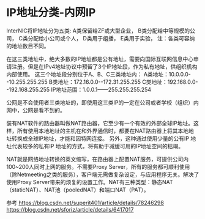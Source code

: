 # IP地址分类-内网IP

InterNIC将IP地址分为五类:
A类保留给ZF或大型企业，
B类分配给中等规模的公司，
C类分配给小公司或个人，
D类用于组播，
E类用于实验，
注：各类可容纳的地址数目不同。


在这三类地址中，绝大多数的IP地址都是公有地址，需要向国际互联网信息中心申请注册。但是在IPv4地址协议中预留了3个IP地址段，作为私有地址，供组织机构内部使用。
这三个地址段分别位于A、B、C三类地址内：
A类地址：10.0.0.0--10.255.255.255
B类地址：172.16.0.0--172.31.255.255
C类地址：192.168.0.0--192.168.255.255
IP地址范围：1.0.0.1——255.255.255.254

公网是不会使用者三类地址的，即使用这三类IP的一定在公司或者学校（组织）内网中，公网是看不到的。  

装有NAT软件的路由器叫做NAT路由器，它至少有一个有效的外部全球IP地址。这样，所有使用本地地址的主机在和外界通信时，都要在NAT路由器上将其本地地址转换成全球IP地址，才能和因特网连接。
另外，这种通过使用少量的公有IP 地址代表较多的私有IP 地址的方式，将有助于减缓可用的IP地址空间的枯竭。


NAT就是网络地址转换的英文缩写，在路由器上配置NAT服务，可提供公司内100~200人同时上网的服务。不需要Proxy Server，所有的服务都可顺利使用（除Netmeeting之类的服务），客户端无需做复杂设定，与应用程序无关。解决了使用Proxy Server带来的烦复的设置工作。NAT有三种类型：静态NAT（staticNAT）、NAT池（pooledNAT）和端口NAT（PAT）。



参考
https://blog.csdn.net/superit401/article/details/78246298
https://blog.csdn.net/sforiz/article/details/6417017



